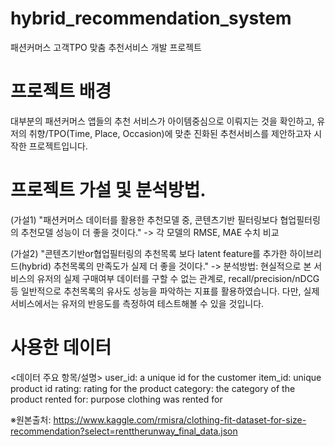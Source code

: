 # hybrid_recommendation_system
패션커머스 고객TPO 맞춤 추천서비스 개발 프로젝트 

# 프로젝트 배경 
대부분의 패션커머스 앱들의 추천 서비스가 아이템중심으로 이뤄지는 것을 확인하고, 유저의 취향/TPO(Time, Place, Occasion)에 맞춘 진화된 추천서비스를 제안하고자 시작한 프로젝트입니다. 

# 프로젝트 가설 및 분석방법. 
(가설1) "패션커머스 데이터를 활용한 추천모델 중, 콘텐츠기반 필터링보다 협업필터링의 추천모델 성능이 더 좋을 것이다."
 -> 각 모델의 RMSE, MAE 수치 비교

(가설2) "콘텐츠기반or협업필터링의 추천목록 보다 latent feature를 추가한 하이브리드(hybrid) 추천목록의 만족도가 실제 더 좋을 것이다."
 -> 분석방법: 현실적으로 본 서비스의 유저의 실제 구매여부 데이터를 구할 수 없는 관계로, recall/precision/nDCG 등 일반적으로 추천목록의 유사도 성능을 파악하는 지표를 활용하였습니다. 다만, 실제 서비스에서는 유저의 반응도를 측정하여 테스트해볼 수 있을 것입니다. 

# 사용한 데이터
<데이터 주요 항목/설명>
user_id: a unique id for the customer
item_id: unique product id
rating: rating for the product
category: the category of the product
rented for: purpose clothing was rented for

※원본출처: https://www.kaggle.com/rmisra/clothing-fit-dataset-for-size-recommendation?select=renttherunway_final_data.json
